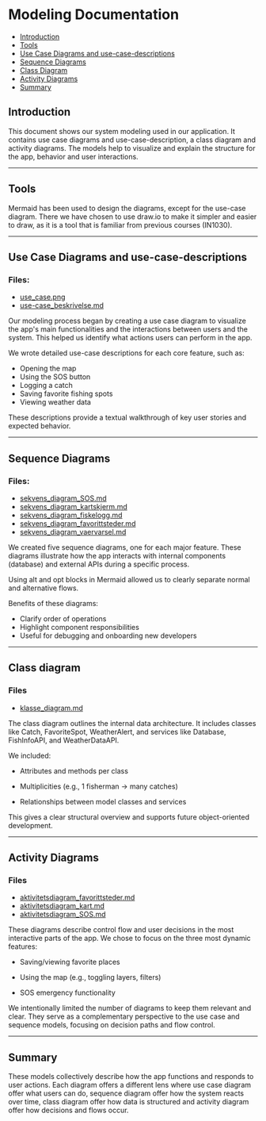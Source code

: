 # Modeling Documentation

- [Introduction](#introduction)  
- [Tools](#tools-and-format)
- [Use Case Diagrams and use-case-descriptions](#use-case-diagrams-and-description)
- [Sequence Diagrams](#sequence-diagrams)
- [Class Diagram](#class-diagram)
- [Activity Diagrams](#activity-diagrams)
- [Summary](#summary)


## Introduction

This document shows our system modeling used in our application. It contains use case diagrams and use-case-description, a class diagram and activity diagrams. The models help to visualize and explain the structure for the app, behavior and user interactions.

---

## Tools

Mermaid has been used to design the diagrams, except for the use-case diagram. There we have chosen to use draw.io to make it simpler and easier to draw, as it is a tool that is familiar from previous courses (IN1030).

---

## Use Case Diagrams and use-case-descriptions

### Files:
- [use_case.png](https://github.uio.no/IN2000-V25/team-46/blob/main/modelling/use-case.png)
- [use-case_beskrivelse.md](https://github.uio.no/IN2000-V25/team-46/blob/main/modelling/use-case_beskrivelse.md)

Our modeling process began by creating a use case diagram to visualize the app's main functionalities and the interactions between users and the system. This helped us identify what actions users can perform in the app. 

We wrote detailed use-case descriptions for each core feature, such as: 
- Opening the map
- Using the SOS button
- Logging a catch
- Saving favorite fishing spots
- Viewing weather data

These descriptions provide a textual walkthrough of key user stories and expected behavior.

---

## Sequence Diagrams

### Files:
- [sekvens_diagram_SOS.md](https://github.uio.no/IN2000-V25/team-46/blob/main/modelling/sekvens_diagram_SOS.md)
- [sekvens_diagram_kartskjerm.md](https://github.uio.no/IN2000-V25/team-46/blob/main/modelling/sekvens_diagram_kartskjerm.md)
- [sekvens_diagram_fiskelogg.md](https://github.uio.no/IN2000-V25/team-46/blob/main/modelling/sekvens_diagram_fiskelogg.md)
- [sekvens_diagram_favorittsteder.md](https://github.uio.no/IN2000-V25/team-46/blob/main/modelling/sekvens_diagram_favorittsteder.md)
- [sekvens_diagram_vaervarsel.md](https://github.uio.no/IN2000-V25/team-46/blob/main/modelling/sekvens_diagram_vaervarsel.md)


We created five sequence diagrams, one for each major feature. These diagrams illustrate how the app interacts with internal components (database) and external APIs during a specific process.

Using alt and opt blocks in Mermaid allowed us to clearly separate normal and alternative flows.

Benefits of these diagrams:

- Clarify order of operations
- Highlight component responsibilities
- Useful for debugging and onboarding new developers

--- 


## Class diagram

### Files
-  [klasse_diagram.md](https://github.uio.no/IN2000-V25/team-46/blob/main/modelling/klasse_diagram.md)

The class diagram outlines the internal data architecture. It includes classes like Catch, FavoriteSpot, WeatherAlert, and services like Database, FishInfoAPI, and WeatherDataAPI.

We included:
- Attributes and methods per class

- Multiplicities (e.g., 1 fisherman → many catches)

- Relationships between model classes and services

This gives a clear structural overview and supports future object-oriented development.

---

## Activity Diagrams
### Files
- [aktivitetsdiagram_favorittsteder.md](https://github.uio.no/IN2000-V25/team-46/blob/main/modelling/aktivitetsdiagram_favorittsteder.md)
- [aktivitetsdiagram_kart.md](https://github.uio.no/IN2000-V25/team-46/blob/main/modelling/aktivitetsdiagram_kart.md)
- [aktivitetsdiagram_SOS.md](https://github.uio.no/IN2000-V25/team-46/blob/main/modelling/aktivtetsdiagram_SOS.md)

These diagrams describe control flow and user decisions in the most interactive parts of the app. We chose to focus on the three most dynamic features:

- Saving/viewing favorite places

- Using the map (e.g., toggling layers, filters)

- SOS emergency functionality

We intentionally limited the number of diagrams to keep them relevant and clear. They serve as a complementary perspective to the use case and sequence models, focusing on decision paths and flow control.

---

## Summary

These models collectively describe how the app functions and responds to user actions. Each diagram offers a different lens where use case diagram offer what users can do, sequence diagram offer how the system reacts over time, class diagram offer how data is structured and activity diagram offer how decisions and flows occur.
